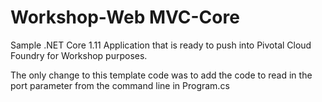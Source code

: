 # Workshop-Web MVC-Core
Sample .NET Core 1.11 Application that is ready to push into Pivotal Cloud Foundry for Workshop purposes.

The only change to this template code was to add the code to read in the port parameter from the command line in Program.cs
